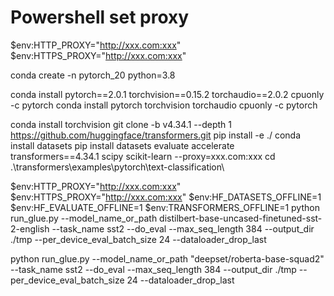 
# Powershell set proxy
$env:HTTP_PROXY="http://xxx.com:xxx"
$env:HTTPS_PROXY="http://xxx.com:xxx"

conda create -n pytorch_20 python=3.8

conda install pytorch==2.0.1 torchvision==0.15.2 torchaudio==2.0.2 cpuonly -c pytorch
conda install pytorch torchvision torchaudio cpuonly -c pytorch

conda install torchvision
git clone -b v4.34.1 --depth 1 https://github.com/huggingface/transformers.git
pip install -e ./
conda install datasets
pip install datasets evaluate accelerate transformers==4.34.1 scipy scikit-learn --proxy=xxx.com:xxx
cd .\transformers\examples\pytorch\text-classification\

$env:HTTP_PROXY="http://xxx.com:xxx"
$env:HTTPS_PROXY="http://xxx.com:xxx"
$env:HF_DATASETS_OFFLINE=1
$env:HF_EVALUATE_OFFLINE=1
$env:TRANSFORMERS_OFFLINE=1
python run_glue.py --model_name_or_path distilbert-base-uncased-finetuned-sst-2-english --task_name sst2 --do_eval   --max_seq_length 384 --output_dir ./tmp --per_device_eval_batch_size 24 --dataloader_drop_last

python run_glue.py --model_name_or_path "deepset/roberta-base-squad2" --task_name sst2 --do_eval   --max_seq_length 384 --output_dir ./tmp --per_device_eval_batch_size 24 --dataloader_drop_last